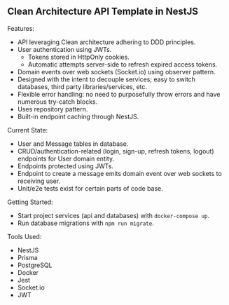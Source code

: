 ## Clean Architecture API Template in NestJS

Features:
- API leveraging Clean architecture adhering to DDD principles.
- User authentication using JWTs.
    - Tokens stored in HttpOnly cookies.
    - Automatic attempts server-side to refresh expired access tokens.
- Domain events over web sockets (Socket.io) using observer pattern.
- Designed with the intent to decouple services; easy to switch databases, third party libraries/services, etc.
- Flexible error handling: no need to purposefully throw errors and have numerous try-catch blocks.
- Uses repository pattern.
- Built-in endpoint caching through NestJS.

Current State:
- User and Message tables in database.
- CRUD/authentication-related (login, sign-up, refresh tokens, logout) endpoints for User domain entity.
- Endpoints protected using JWTs.
- Endpoint to create a message emits domain event over web sockets to receiving user.
- Unit/e2e tests exist for certain parts of code base.

Getting Started:
- Start project services (api and databases) with `docker-compose up`.
- Run database migrations with `npm run migrate`.

Tools Used:
- NestJS
- Prisma
- PostgreSQL
- Docker
- Jest
- Socket.io
- JWT